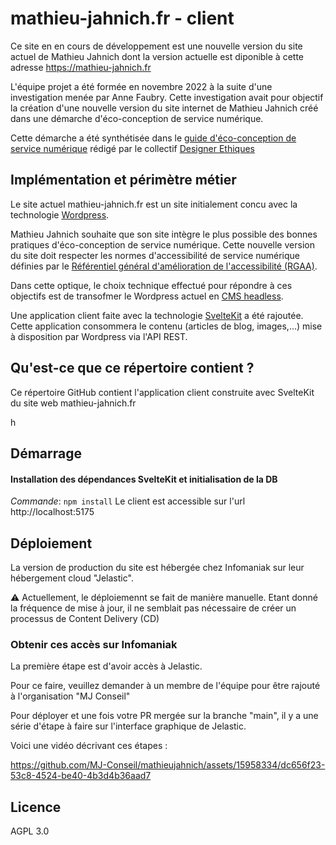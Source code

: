# mathieu-jahnich.fr - client

Ce site en en cours de développement est une nouvelle version du site actuel de Mathieu Jahnich dont la version actuelle est diponible à cette adresse https://mathieu-jahnich.fr

L'équipe projet a été formée en novembre 2022 à la suite d'une investigation menée par Anne Faubry. Cette investigation avait pour objectif la création d'une nouvelle version du site internet de Mathieu Jahnich créé dans une démarche d'éco-conception de service numérique.

Cette démarche a été synthétisée dans le [guide d'éco-conception de service numérique](https://eco-conception.designersethiques.org/guide/fr/content/0-introduction.html) rédigé par le collectif [Designer Ethiques](https://designersethiques.org/)

## Implémentation et périmètre métier

Le site actuel mathieu-jahnich.fr est un site initialement concu avec la technologie [Wordpress](https://wordpress.com/fr/).

Mathieu Jahnich souhaite que son site intègre le plus possible des bonnes pratiques d'éco-conception de service numérique. Cette nouvelle version du site doit respecter les normes d'accessibilité de service numérique définies par le [Référentiel général d'amélioration de l'accessibilité (RGAA)](https://www.numerique.gouv.fr/publications/rgaa-accessibilite/).

Dans cette optique, le choix technique effectué pour répondre à ces objectifs est de transofmer le Wordpress actuel en [CMS headless](https://www.lafabriquedunet.fr/blog/headless-cms/).

Une application client faite avec la technologie [SvelteKit](https://kit.svelte.dev/) a été rajoutée. Cette application consommera le contenu (articles de blog, images,...) mise à disposition par Wordpress via l'API REST.

## Qu'est-ce que ce répertoire contient ?

Ce répertoire GitHub contient l'application client construite avec SvelteKit du site web mathieu-jahnich.fr


h


## Démarrage

#### Installation des dépendances SvelteKit et initialisation de la DB

_Commande_: `npm install`
Le client est accessible sur l'url http://localhost:5175

## Déploiement

La version de production du site est hébergée chez Infomaniak sur leur hébergement cloud "Jelastic".

:warning: Actuellement, le déploiemennt se fait de manière manuelle. Etant donné la fréquence de mise à jour, il ne semblait pas nécessaire de créer un processus de Content Delivery (CD)

### Obtenir ces accès sur Infomaniak

La première étape est d'avoir accès à Jelastic.

Pour ce faire, veuillez demander à un membre de l'équipe pour être rajouté à l'organisation "MJ Conseil"

Pour déployer et une fois votre PR mergée sur la branche "main", il y a une série d'étape à faire sur l'interface graphique de Jelastic.

Voici une vidéo décrivant ces étapes : 

https://github.com/MJ-Conseil/mathieujahnich/assets/15958334/dc656f23-53c8-4524-be40-4b3d4b36aad7



## Licence

AGPL 3.0
